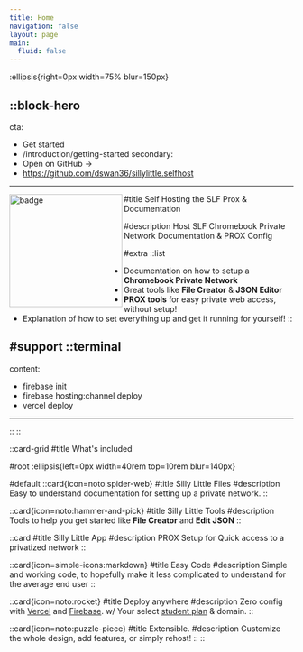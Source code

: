 ```yaml
---
title: Home
navigation: false
layout: page
main:
  fluid: false
---
```


:ellipsis{right=0px width=75% blur=150px}

::block-hero
---
cta:
  - Get started
  - /introduction/getting-started
secondary:
  - Open on GitHub →
  - https://github.com/dswan36/sillylittle.selfhost
---
<img align="left" src="https://docs.sillylittle.tech/slfdocs.png" height="200" width="200" alt="badge"/>
#title
Self Hosting the SLF Prox & Documentation

#description
Host SLF Chromebook Private Network Documentation & PROX Config

#extra
  ::list
  - Documentation on how to setup a **Chromebook Private Network**
  - Great tools like **File Creator** & **JSON Editor**
  - **PROX tools** for easy private web access, without setup!
  - Explanation of how to set everything up and get it running for yourself!
  ::

#support
  ::terminal
  ---
  content:
  - firebase init
  - firebase hosting:channel deploy
  - vercel deploy
  ---
  ::
::

::card-grid
#title
What's included

#root
:ellipsis{left=0px width=40rem top=10rem blur=140px}

#default
  ::card{icon=noto:spider-web}
  #title
  Silly Little Files
  #description
  Easy to understand documentation for setting up a private network.
  ::

  ::card{icon=noto:hammer-and-pick}
  #title
  Silly Little Tools
  #description
  Tools to help you get started like **File Creator** and **Edit JSON**
  ::

  ::card
  #title
  Silly Little App
  #description
  PROX Setup for Quick access to a privatized network
  ::

  ::card{icon=simple-icons:markdown}
  #title
  Easy Code
  #description
   Simple and working code, to hopefully make it less complicated to understand for the average end user
  ::

  ::card{icon=noto:rocket}
  #title
  Deploy anywhere
  #description
  Zero config with [Vercel](https://vercel.com) and [Firebase](https://firebase.google.com). w/ Your select [student plan](https://education.github.com) & domain.
  ::

  ::card{icon=noto:puzzle-piece}
  #title
  Extensible.
  #description
  Customize the whole design, add features, or simply rehost!
  ::
::
